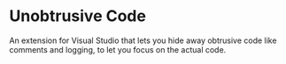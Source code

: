 # Unobtrusive Code
An extension for Visual Studio that lets you hide away obtrusive code like comments and logging, to let you focus on the actual code.
